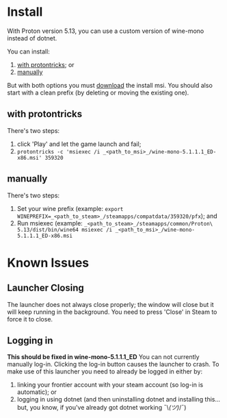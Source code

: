 # Install
With Proton version 5.13, you can use a custom version of wine-mono instead of dotnet.

You can install:
1. [with protontricks](#with-protontricks); or
2. [manually](#manually)

But with both options you must [download](https://github.com/redmcg/wine-mono/releases/download/wine-mono-5.1.1.1_ED/wine-mono-5.1.1.1_ED-x86.msi) the install msi. You should also start with a clean prefix (by deleting or moving the existing one).

## with protontricks
There's two steps:
1. click 'Play' and let the game launch and fail;
2. `protontricks -c 'msiexec /i _<path_to_msi>_/wine-mono-5.1.1.1_ED-x86.msi' 359320`

## manually
There's two steps:
1. Set your wine prefix (example: `export WINEPREFIX=_<path_to_steam>_/steamapps/compatdata/359320/pfx`); and
2. Run msiexec (example: `_<path_to_steam>_/steamapps/common/Proton\ 5.13/dist/bin/wine64 msiexec /i _<path_to_msi>_/wine-mono-5.1.1.1_ED-x86.msi`

# Known Issues
## Launcher Closing
The launcher does not always close properly; the window will close but it will keep running in the background. You need to press 'Close' in Steam to force it to close.

## Logging in
**This should be fixed in wine-mono-5.1.1.1_ED**
You can not currently manually log-in. Clicking the log-in button causes the launcher to crash. To make use of this launcher you need to already be logged in either by:
1. linking your frontier account with your steam account (so log-in is automatic); or
2. logging in using dotnet (and then uninstalling dotnet and installing this... but, you know, if you've already got dotnet working ¯\\_(ツ)_/¯)